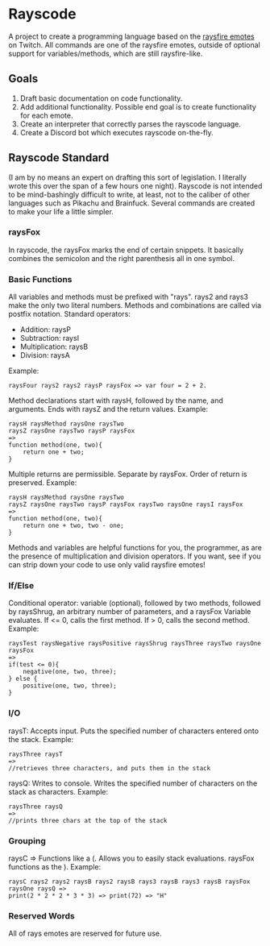 # Rayscode
A project to create a programming language based on the [raysfire emotes](https://twitchemotes.com/channels/23196698) on Twitch. 
All commands are one of the raysfire emotes, outside of optional support for variables/methods, which are still raysfire-like.

## Goals
1. Draft basic documentation on code functionality.
2. Add additional functionality. Possible end goal is to create functionality for each emote.
3. Create an interpreter that correctly parses the rayscode language.
4. Create a Discord bot which executes rayscode on-the-fly.

## Rayscode Standard
(I am by no means an expert on drafting this sort of legislation. I literally wrote this over the span
of a few hours one night). Rayscode is not intended to be mind-bashingly difficult to write, at least, not to the
caliber of other languages such as Pikachu and Brainfuck. Several commands are created to make your life a little
simpler.

### raysFox
In rayscode, the raysFox marks the end of certain snippets. It basically combines the semicolon and the right
parenthesis all in one symbol.

### Basic Functions
All variables and methods must be prefixed with "rays".
rays2 and rays3 make the only two literal numbers. Methods and combinations are called via postfix notation.
Standard operators:
* Addition: raysP
* Subtraction: raysI
* Multiplication: raysB
* Division: raysA

Example:
```
raysFour rays2 rays2 raysP raysFox => var four = 2 + 2.
```

Method declarations start with raysH, followed by the name, and arguments. Ends with raysZ and the return values.
Example:
```
raysH raysMethod raysOne raysTwo
raysZ raysOne raysTwo raysP raysFox
=>
function method(one, two){
    return one + two;
}
```

Multiple returns are permissible. Separate by raysFox. Order of return is preserved.
Example:
```
raysH raysMethod raysOne raysTwo
raysZ raysOne raysTwo raysP raysFox raysTwo raysOne raysI raysFox
=>
function method(one, two){
    return one + two, two - one;
}
```

Methods and variables are helpful functions for you, the programmer, as are the presence of multiplication and division
operators. If you want, see if you can strip down your code to use only valid raysfire emotes!

### If/Else
Conditional operator: variable (optional), followed by two methods, followed by raysShrug, an arbitrary number of parameters, and a raysFox
Variable evaluates. If <= 0, calls the first method. If > 0, calls the second method.
Example:
```
raysTest raysNegative raysPositive raysShrug raysThree raysTwo raysOne raysFox
=>
if(test <= 0){
    negative(one, two, three);
} else {
    positive(one, two, three);
}
```

### I/O
raysT: Accepts input. Puts the specified number of characters entered onto the stack.
Example:
```
raysThree raysT
=>
//retrieves three characters, and puts them in the stack
```

raysQ: Writes to console. Writes the specified number of characters on the stack as characters.
Example:
```
raysThree raysQ
=>
//prints three chars at the top of the stack
```

### Grouping
raysC => Functions like a (. Allows you to easily stack evaluations. raysFox functions as the ).
Example:
```
raysC rays2 rays2 raysB rays2 raysB rays3 raysB rays3 raysB raysFox raysOne raysQ =>
print(2 * 2 * 2 * 3 * 3) => print(72) => "H"
```

### Reserved Words
All of rays emotes are reserved for future use.